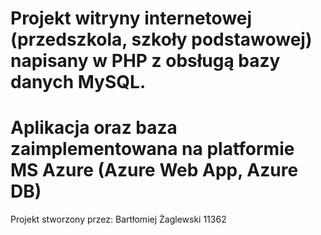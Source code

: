 # Projekt witryny internetowej (przedszkola, szkoły podstawowej) napisany w PHP z obsługą bazy danych MySQL.
# Aplikacja oraz baza zaimplementowana na platformie MS Azure (Azure Web App, Azure DB)

Projekt stworzony przez:
Bartłomiej Żaglewski 11362
